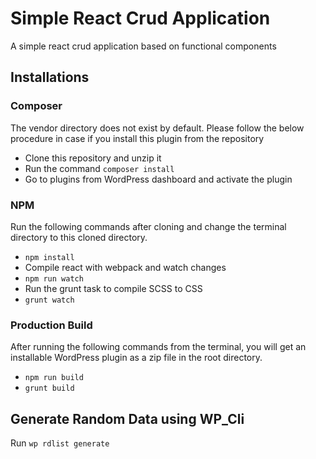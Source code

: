 # Simple React Crud Application
A simple react crud application based on functional components

## Installations

### Composer

The vendor directory does not exist by default. Please follow the below procedure in case if you install this plugin from the repository

* Clone this repository and unzip it
* Run the command ```composer install``` 
* Go to plugins from WordPress dashboard and activate the plugin

### NPM

Run the following commands after cloning and change the terminal directory to this cloned directory.

* `npm install`
* Compile react with webpack and watch changes
* `npm run watch`
* Run the grunt task to compile SCSS to CSS
* `grunt watch`

### Production Build

After running the following commands from the terminal, you will get an installable WordPress plugin as a zip file in the root directory.

* `npm run build`
* `grunt build`

## Generate Random Data using WP_Cli
Run `wp rdlist generate`